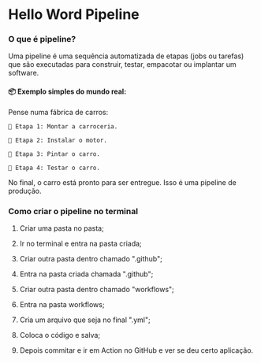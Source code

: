 # Hello Word Pipeline

### O que é pipeline?

Uma pipeline é uma sequência automatizada de etapas (jobs ou tarefas) que são executadas para construir, testar, empacotar ou implantar um software.

#### 📦 Exemplo simples do mundo real:

Pense numa fábrica de carros:

    🚗 Etapa 1: Montar a carroceria.

    🔩 Etapa 2: Instalar o motor.

    🎨 Etapa 3: Pintar o carro.

    🧪 Etapa 4: Testar o carro.

No final, o carro está pronto para ser entregue. Isso é uma pipeline de produção.

### Como criar o pipeline no terminal

1. Criar uma pasta no pasta;

2. Ir no terminal e entra na pasta criada;

3. Criar outra pasta dentro chamado ".github";

4. Entra na pasta criada chamada ".github";

5. Criar outra pasta dentro chamado "workflows";

6. Entra na pasta workflows;

7. Cria um arquivo que seja no final ".yml";

8. Coloca o código e salva;

9. Depois commitar e ir em Action no GitHub e ver se deu certo aplicação.

